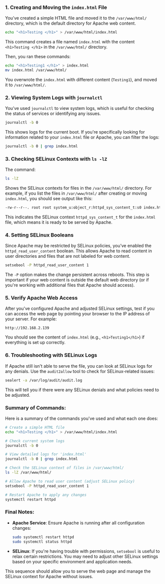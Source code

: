 

### 1. **Creating and Moving the `index.html` File**
You’ve created a simple HTML file and moved it to the `/var/www/html/` directory, which is the default directory for Apache web content.

```bash
echo "<h1>Testing </h1>" > /var/www/html/index.html
```
This command creates a file named `index.html` with the content `<h1>Testing </h1>` in the `/var/www/html/` directory.

Then, you ran these commands:
```bash
echo "<h1>Testing1 </h1>" > index.html
mv index.html /var/www/html/
```
You overwrote the `index.html` with different content (`Testing1`), and moved it to `/var/www/html/`.

### 2. **Viewing System Logs with `journalctl`**

You’ve used `journalctl` to view system logs, which is useful for checking the status of services or identifying any issues.

```bash
journalctl -b 0
```
This shows logs for the current boot. If you're specifically looking for information related to your `index.html` file or Apache, you can filter the logs:

```bash
journalctl -b 0 | grep index.html
```

### 3. **Checking SELinux Contexts with `ls -lZ`**

The command:
```bash
ls -lZ
```
Shows the SELinux contexts for files in the `/var/www/html/` directory. For example, if you list the files in `/var/www/html/` after creating or moving `index.html`, you should see output like this:

```bash
-rw-r--r--. root root system_u:object_r:httpd_sys_content_t:s0 index.html
```

This indicates the SELinux context `httpd_sys_content_t` for the `index.html` file, which means it is ready to be served by Apache.

### 4. **Setting SELinux Booleans**

Since Apache may be restricted by SELinux policies, you’ve enabled the `httpd_read_user_content` boolean. This allows Apache to read content in user directories and files that are not labeled for web content.

```bash
setsebool -P httpd_read_user_content 1
```

The `-P` option makes the change persistent across reboots. This step is important if your web content is outside the default web directory (or if you're working with additional files that Apache should access).

### 5. **Verify Apache Web Access**

After you've configured Apache and adjusted SELinux settings, test if you can access the web page by pointing your browser to the IP address of your server. For example:

```
http://192.168.2.139
```

You should see the content of `index.html` (e.g., `<h1>Testing1</h1>`) if everything is set up correctly.

### 6. **Troubleshooting with SELinux Logs**

If Apache still isn't able to serve the file, you can look at SELinux logs for any denials. Use the `audit2allow` tool to check for SELinux-related issues:

```bash
sealert -a /var/log/audit/audit.log
```

This will tell you if there were any SELinux denials and what policies need to be adjusted.

### Summary of Commands:

Here is a summary of the commands you've used and what each one does:

```bash
# Create a simple HTML file
echo "<h1>Testing </h1>" > /var/www/html/index.html

# Check current system logs
journalctl -b 0

# View detailed logs for 'index.html'
journalctl -b 0 | grep index.html

# Check the SELinux context of files in /var/www/html/
ls -lZ /var/www/html/

# Allow Apache to read user content (adjust SELinux policy)
setsebool -P httpd_read_user_content 1

# Restart Apache to apply any changes
systemctl restart httpd
```

### Final Notes:
- **Apache Service**: Ensure Apache is running after all configuration changes:
  ```bash
  sudo systemctl restart httpd
  sudo systemctl status httpd
  ```
- **SELinux**: If you're having trouble with permissions, `setsebool` is useful to relax certain restrictions. You may need to adjust other SELinux settings based on your specific environment and application needs.

This sequence should allow you to serve the web page and manage the SELinux context for Apache without issues.
